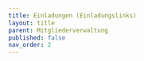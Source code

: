 ```yaml
---
title: Einladungen (Einladungslinks)
layout: title
parent: Mitgliederverwaltung
published: false
nav_order: 2
---
```

